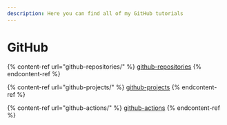 ```yaml
---
description: Here you can find all of my GitHub tutorials
---
```


# GitHub

{% content-ref url="github-repositories/" %}
[github-repositories](github-repositories/)
{% endcontent-ref %}

{% content-ref url="github-projects/" %}
[github-projects](github-projects/)
{% endcontent-ref %}

{% content-ref url="github-actions/" %}
[github-actions](github-actions/)
{% endcontent-ref %}
